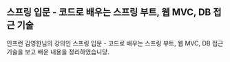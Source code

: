 ## 스프링 입문 - 코드로 배우는 스프링 부트, 웹 MVC, DB 접근 기술

인프런 김영한님의 강의인 스프링 입문 - 코드로 배우는 스프링 부트, 웹 MVC, DB 접근 기술을 보고 배운 내용을 정리하였습니당.